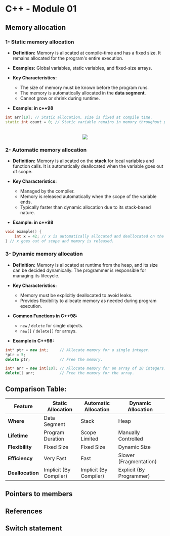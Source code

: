 # C++ - Module 01

## Memory allocation

### 1- Static memory allocation
- **Definition:** Memory is allocated at compile-time and has a fixed size. It remains allocated for the program's entire execution.

- **Examples:** Global variables, static variables, and fixed-size arrays.
- **Key Characteristics:**
    - The size of memory must be known before the program runs.
    - The memory is automatically allocated in the **data segment**.
    - Cannot grow or shrink during runtime.

- **Example: in c++98**
```cpp
int arr[10]; // Static allocation, size is fixed at compile time.
static int count = 0; // Static variable remains in memory throughout program.
```

<br>
<div align="center">
    <img src="./memoryLayoutC.jpg">
</div>

### 2- Automatic memory allocation

- **Definition:** Memory is allocated on the **stack** for local variables and function calls. It is automatically deallocated when the variable goes out of scope.

- **Key Characteristics:**
    - Managed by the compiler.
    - Memory is released automatically when the scope of the variable ends.
    - Typically faster than dynamic allocation due to its stack-based nature.

- **Example: in c++98**
```cpp
void example() {
    int x = 42; // x is automatically allocated and deallocated on the stack.
} // x goes out of scope and memory is released.
```

### 3- Dynamic memory allocation

- **Definition:** Memory is allocated at runtime from the heap, and its size can be decided dynamically. The programmer is responsible for managing its lifecycle.

- **Key Characteristics:**
    - Memory must be explicitly deallocated to avoid leaks.
    - Provides flexibility to allocate memory as needed during program execution.

- **Common Functions in C++98:**
    - `new` / `delete` for single objects.
    - `new[]` / `delete[]` for arrays.

- **Example in C++98:**
```cpp
int* ptr = new int;     // Allocate memory for a single integer.
*ptr = 5;
delete ptr;             // Free the memory.

int* arr = new int[10]; // Allocate memory for an array of 10 integers.
delete[] arr;           // Free the memory for the array.
```

## Comparison Table:
| Feature       |	Static Allocation	| Automatic Allocation  |	Dynamic Allocation      |
| ---------     | --------------------- | --------------------- | --------------------      |
| **Where**	        |   Data Segment        |	Stack	            |   Heap                    |
| **Lifetime**	    |   Program Duration    |   Scope Limited	    |   Manually Controlled     |
| **Flexibility**   |	Fixed Size	        |   Fixed Size	        |   Dynamic Size            |
| **Efficiency**    |	Very Fast	        |       Fast            |	Slower (Fragmentation)  |
| **Deallocation**   |	Implicit (By Compiler)|	Implicit (By Compiler)|	Explicit (By Programmer)|

## Pointers to members

## References

## Switch statement